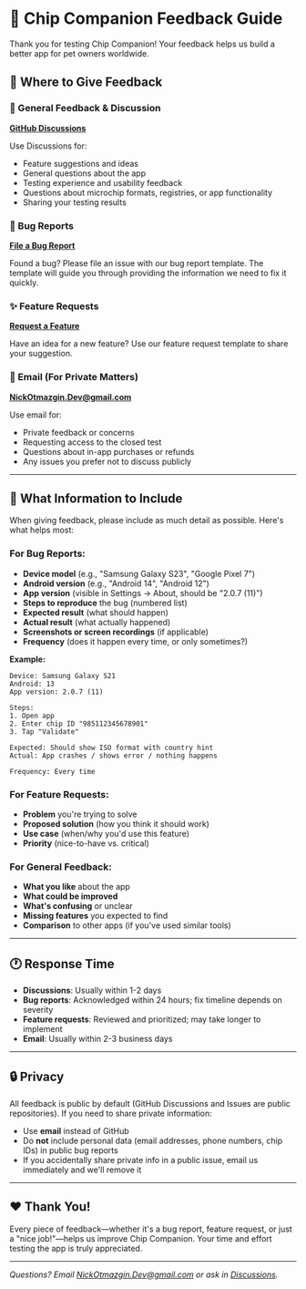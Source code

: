 # 💬 Chip Companion Feedback Guide

Thank you for testing Chip Companion! Your feedback helps us build a better app for pet owners worldwide.

## 🎯 Where to Give Feedback

### 📣 General Feedback & Discussion
**[GitHub Discussions](https://github.com/nickotmazgin/chip_companion/discussions)**

Use Discussions for:
- Feature suggestions and ideas
- General questions about the app
- Testing experience and usability feedback
- Questions about microchip formats, registries, or app functionality
- Sharing your testing results

### 🐛 Bug Reports
**[File a Bug Report](https://github.com/nickotmazgin/chip_companion/issues/new?template=bug_report.yml)**

Found a bug? Please file an issue with our bug report template. The template will guide you through providing the information we need to fix it quickly.

### ✨ Feature Requests
**[Request a Feature](https://github.com/nickotmazgin/chip_companion/issues/new?template=feature_request.yml)**

Have an idea for a new feature? Use our feature request template to share your suggestion.

### 📧 Email (For Private Matters)
**NickOtmazgin.Dev@gmail.com**

Use email for:
- Private feedback or concerns
- Requesting access to the closed test
- Questions about in-app purchases or refunds
- Any issues you prefer not to discuss publicly

---

## 📝 What Information to Include

When giving feedback, please include as much detail as possible. Here's what helps most:

### For Bug Reports:
- **Device model** (e.g., "Samsung Galaxy S23", "Google Pixel 7")
- **Android version** (e.g., "Android 14", "Android 12")
- **App version** (visible in Settings → About, should be "2.0.7 (11)")
- **Steps to reproduce** the bug (numbered list)
- **Expected result** (what should happen)
- **Actual result** (what actually happened)
- **Screenshots or screen recordings** (if applicable)
- **Frequency** (does it happen every time, or only sometimes?)

**Example:**
```
Device: Samsung Galaxy S21
Android: 13
App version: 2.0.7 (11)

Steps:
1. Open app
2. Enter chip ID "985112345678901"
3. Tap "Validate"

Expected: Should show ISO format with country hint
Actual: App crashes / shows error / nothing happens

Frequency: Every time
```

### For Feature Requests:
- **Problem** you're trying to solve
- **Proposed solution** (how you think it should work)
- **Use case** (when/why you'd use this feature)
- **Priority** (nice-to-have vs. critical)

### For General Feedback:
- **What you like** about the app
- **What could be improved**
- **What's confusing** or unclear
- **Missing features** you expected to find
- **Comparison** to other apps (if you've used similar tools)

---

## 🕐 Response Time

- **Discussions**: Usually within 1-2 days
- **Bug reports**: Acknowledged within 24 hours; fix timeline depends on severity
- **Feature requests**: Reviewed and prioritized; may take longer to implement
- **Email**: Usually within 2-3 business days

---

## 🔒 Privacy

All feedback is public by default (GitHub Discussions and Issues are public repositories). If you need to share private information:

- Use **email** instead of GitHub
- Do **not** include personal data (email addresses, phone numbers, chip IDs) in public bug reports
- If you accidentally share private info in a public issue, email us immediately and we'll remove it

---

## ❤️ Thank You!

Every piece of feedback—whether it's a bug report, feature request, or just a "nice job!"—helps us improve Chip Companion. Your time and effort testing the app is truly appreciated.

---

_Questions? Email NickOtmazgin.Dev@gmail.com or ask in [Discussions](https://github.com/nickotmazgin/chip_companion/discussions)._

